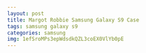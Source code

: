 ```yaml
---
layout: post
title: Margot Robbie Samsung Galaxy S9 Case
tags: samsung galaxy s9
categories: samsung
img: 1efSroMPs3epWdsdkQZL3coEX0VlYb0pE
---
```

